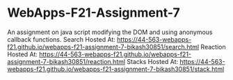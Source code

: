 # WebApps-F21-Assignment-7
An assignment on java script modifying the DOM and using anonymous callback functions.
Search Hosted At: https://44-563-webapps-f21.github.io/webapps-f21-assignment-7-bikash30851/search.html
Reaction Hosted At: https://44-563-webapps-f21.github.io/webapps-f21-assignment-7-bikash30851/reaction.html
Stacks Hosted At: https://44-563-webapps-f21.github.io/webapps-f21-assignment-7-bikash30851/stack.html
